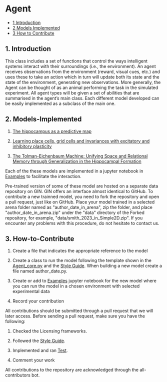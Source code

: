 # Agent

* [1 Introduction](#1-Introduction)
* [2 Models Implemented](#2-Model-Implemented)
* [3 How to Contribute](#3-How-to-Contribute)


## 1. Introduction

This class includes a set of functions that control the ways intelligent systems interact
with their surroundings (i.e., the environment). An agent receives observations from the environment (reward, visual cues, etc.) and uses these to take an action which in turn will update both its state and the state of the environment, generating new observations. More generally, the Agent can be thought of as an animal performing the task in the simulated experiment. All agent types will be given a set of abilities that are summarised in the agent’s main class. Each different model developed can be easily implemented as a subclass of the main one.


## 2. Models-Implemented

  1. [The hippocampus as a predictive map](https://github.com/SainsburyWellcomeCentre/NeuralPlayground/blob/main/neuralplayground/agents/stachenfeld_2018.py)

  2. [Learning place cells, grid cells and invariances with excitatory and inhibitory plasticity](https://github.com/SainsburyWellcomeCentre/NeuralPlayground/blob/main/neuralplayground/agents/weber_2018.py)

  3. [The Tolman-Eichenbaum Machine: Unifying Space and Relational Memory through Generalization in the Hippocampal Formation](https://github.com/SainsburyWellcomeCentre/NeuralPlayground/blob/main/neuralplayground/agents/whittington_2020.py)


Each of the these models are implemented in a jupyter notebook in [Examples](https://github.com/SainsburyWellcomeCentre/NeuralPlayground/tree/main/examples) to facilitate the interaction.

Pre-trained version of some of these model are hosted on a separate data repository on GIN. GIN offers an interface almost identical to GitHub. 
To contribute a new trainned model, you need to fork the repository and open a pull request, just like on GitHub.
Place your model trained in a selected arena folder named as "author_date_in_arena", zip the folder, and place "author_date_in_arena.zip" under the "data" directory of the Forked repository, for example, "data/smith_2023_in_Simple2D.zip". 
If you encounter any problems with this procedure, do not hesitate to contact us.

## 3. How-to-Contribute

  1. Create a file that indicates the appropriate reference to the model

  2. Create a class to run the model following the template shown in the [Agent_core.py](https://github.com/SainsburyWellcomeCentre/NeuralPlayground/blob/main/neuralplayground/agents/agent_core.py) and the [Style Guide](https://github.com/SainsburyWellcomeCentre/NeuralPlayground/blob/main/documents/style_guide.md).
  When building a new model create a file named author_date.py.

  3. Create or add to [Examples](https://github.com/SainsburyWellcomeCentre/NeuralPlayground/tree/main/examples/agent_examples) jupyter notebook for the new model where you can run the model in a chosen environment with selected experimental data

  4. Record your contribution

All contributions should be submitted through a pull request that we will later access.
Before sending a pull request, make sure you have the following:

1. Checked the Licensing frameworks.

2. Followed the [Style Guide](https://github.com/SainsburyWellcomeCentre/NeuralPlayground/blob/main/documents/style_guide.md).

3. Implemented and ran [Test](https://github.com/SainsburyWellcomeCentre/NeuralPlayground/tree/main/tests).

4. Comment your work

All contributions to the repository are acknowledged through the all-contributors bot.
